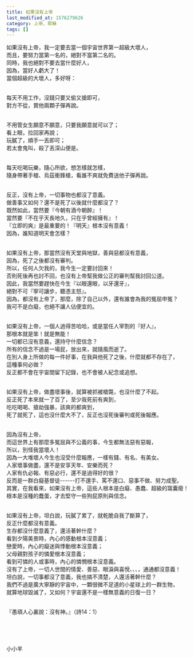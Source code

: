 ```yaml
---
title: 如果沒有上帝
last_modified_at: 1576279626
category: 上帝、耶穌
tags: []
---
```


<p>如果沒有上帝，我一定要去當一個宇宙世界第一超級大壞人，<br/>
而且，要努力當第一名的，絕對不當第二名的。<br/>
同時，我也絕對不要去當什麼好人，<br/>
因為，當好人虧大了！<br/>
當個超級的大壞人，多好呀：</p>
<p><br/>
每天不用工作，沒錢只要又偷又搶即可，<br/>
對方不從，賞他兩顆子彈再說。</p>
<p><br/>
不用管女生願意不願意，只要我願意就可以了；<br/>
看上眼，拉回家再說；<br/>
玩膩了，順手一丟即可；<br/>
若太會鬼叫，殺了丟深山便是。</p>
<p><br/>
每天吃喝玩樂，隨心所欲，想怎樣就怎樣，<br/>
隨身帶著手槍、烏茲衝鋒槍，看誰不爽就免費送他子彈再說。</p>
<p><br/>
反正，沒有上帝，一切事物也都沒了意義。<br/>
做善事又如何？還不是死了以後就什麼都沒了？<br/>
既然如此，當然要『今朝有酒今朝醉』！<br/>
當然要『不在乎天長地久，只在乎曾經擁有』！<br/>
『立即的爽』是最重要的！『明天』根本沒有意義！<br/>
因為，誰知道明天會怎樣？</p>
<p><br/>
如果沒有上帝，那當然沒有天堂與地獄，善與惡都沒有意義，<br/>
因為，死了之後都沒有審判。<br/>
所以，任何人欠我的，我今生一定要討回來！<br/>
否則死後再也討不回，也沒有上帝幫我做公正的審判幫我討回公道。<br/>
因此，我當然要趕快在今生『以眼還眼，以牙還牙』，<br/>
絕對不可『寧可讓步，聽憑主怒』。<br/>
因為，都沒有上帝了，那麼，除了自己以外，還有誰會為我的冤屈申冤？<br/>
我可不是白癡，也絕不讓人佔便宜的。</p>
<p><br/>
如果沒有上帝，一個人過得苦哈哈，或是當任人宰割的『好人』，<br/>
那根本就是笨！就是無能！<br/>
一切都已沒有意義，還持守什麼信念？<br/>
所有的信念不過是一場屁，放出來，就隨風而逝了。<br/>
在別人身上所做的每一件好事，在我與他死了之後，什麼就都不存在了，<br/>
這種事何必做？<br/>
反正都不會在宇宙間留下記錄，也不會被人紀念或追想。</p>
<p><br/>
如果沒有上帝，做盡壞事後，就算被抓被槍斃，也沒什麼了不起。<br/>
反正死了本來就一了百了，至少我死前有爽到，<br/>
吃吃喝喝、搶劫強暴，該爽的都爽到，<br/>
死了就死了，這也沒什麼大不了，反正也沒死後審判或死後報應。</p>
<p><br/>
因為沒有上帝，<br/>
而這世界上有那麼多冤屈與不公義的事，今生都無法惡有惡報，<br/>
所以，別怪我當壞人！<br/>
因為一大堆壞人今生也沒受什麼報應，一樣有錢、有名、有美女。<br/>
人家壞事做盡，還不是安享天年、安樂而死？<br/>
人家有仇必報、有惡必行，還不是過得好的很？<br/>
反而是一群白癡基督徒------打不還手、罵不還口、惡事不做、努力成聖。<br/>
其實，在我看來，如果沒有上帝，這些人根本是白癡、愚蠢、超級的窩囊廢！<br/>
根本是沒種的蠢蛋，才去堅守一些狗屁原則與信念。</p>
<p><br/>
如果沒有上帝，坦白說，玩膩了累了，就乾脆自我了斷算了，<br/>
反正什麼都沒有意義。<br/>
生存都沒什麼意義了，還活著幹什麼？<br/>
看到夕陽美景時，內心的感動根本沒意義；<br/>
戀愛時，內心的癡迷與悸動根本沒意義；<br/>
父母親對孩子的憐愛根本沒意義；<br/>
看到可憐的人或事時，內心的憐憫根本沒意義。<br/>
沒有了上帝，一切人世間的情愛、善惡、眼淚與喜悅、、、，通通都沒意義！<br/>
坦白說，一切事都沒了意義，我也搞不清楚，人還活著幹什麼？<br/>
我們不過是廣大寧靜的宇宙中，一顆很微不足道的小星球上的一群生物，<br/>
就算地球毀滅了，又如何？宇宙還不是一樣無意義的日復一日？</p>
<p><br/>
『愚頑人心裏說：沒有神。』（詩14：1）</p>
<p> </p>
<p> </p>
<p>小小羊</p>

